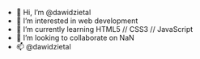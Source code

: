 - 👋 Hi, I’m @dawidzietal
- 👀 I’m interested in web development
- 🌱 I’m currently learning HTML5 // CSS3 // JavaScript
- 💞️ I’m looking to collaborate on NaN
- 📫 @dawidzietal

<!---
dawidzietal/dawidzietal is a ✨ special ✨ repository because its `README.md` (this file) appears on your GitHub profile.
You can click the Preview link to take a look at your changes.
--->
